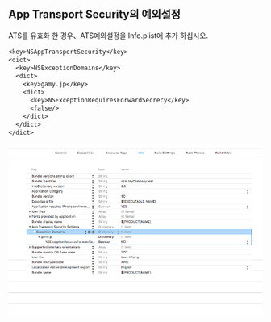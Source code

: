 ## App Transport Security의 예외설정

ATS를 유효화 한 경우、ATS예외설정을 Info.plist에 추가 하십시오.

```
<key>NSAppTransportSecurity</key>
<dict>
  <key>NSExceptionDomains</key>
  <dict>
    <key>gamy.jp</key>
    <dict>
      <key>NSExceptionRequiresForwardSecrecy</key>
      <false/>
    </dict>
  </dict>
</dict>
```

![ATS01](./ats01.png)
